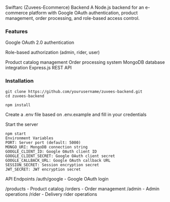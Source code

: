 Swiftarc (Zuvees-Ecommerce) Backend
A Node.js backend for an e-commerce platform with Google OAuth authentication, product management, order processing, and role-based access control.

### Features
Google OAuth 2.0 authentication

Role-based authorization (admin, rider, user)

Product catalog management
Order processing system
MongoDB database integration
Express.js REST API

### Installation

```
git clone https://github.com/yourusername/zuvees-backend.git
cd zuvees-backend

```

```
npm install
```
Create a .env file based on .env.example and fill in your credentials

Start the server
```
npm start
Environment Variables
PORT: Server port (default: 5000)
MONGO_URI: MongoDB connection string
GOOGLE_CLIENT_ID: Google OAuth client ID
GOOGLE_CLIENT_SECRET: Google OAuth client secret
GOOGLE_CALLBACK_URL: Google OAuth callback URL
SESSION_SECRET: Session encryption secret
JWT_SECRET: JWT encryption secret
```
API Endpoints
/auth/google - Google OAuth login

/products - Product catalog
/orders - Order management
/admin - Admin operations
/rider - Delivery rider operations

